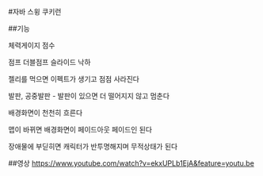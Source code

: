 #자바 스윙 쿠키런

##기능

체력게이지
점수

점프
더블점프
슬라이드
낙하

젤리를 먹으면 이펙트가 생기고 점점 사라진다

발판, 공중발판 - 발판이 있으면 더 떨어지지 않고 멈춘다

배경화면이 천천히 흐른다

맵이 바뀌면 배경화면이 페이드아웃 페이드인 된다

장애물에 부딛히면 캐릭터가 반투명해지며 무적상태가 된다



##영상
https://www.youtube.com/watch?v=ekxUPLb1EjA&feature=youtu.be
